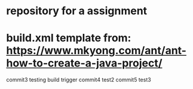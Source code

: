 # repository for a assignment
# build.xml template from: https://www.mkyong.com/ant/ant-how-to-create-a-java-project/
commit3 testing build trigger
commit4 test2
commit5 test3